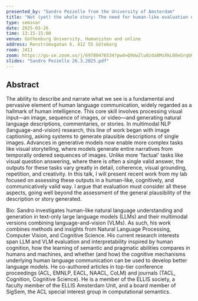 ```yaml
---
presented_by: "Sandro Pezzelle from the University of Amsterdam"
title: "Not (yet) the whole story: The need for human-like evaluation of visual LLMs in multimodal communicative tasks"
type: seminar
date: 2025-03-26
time: 13:15-15:00
venue: Gothenburg University, Humanisten and online
address: Renströmsgatan 6, 412 55 Göteborg
room: J411
zoom: https://gu-se.zoom.us/j/69780476534?pwd=Q9Uw2lu0zda8MsXkL08eGrqU64DMpp.1
slides: "Sandro Pezzelle 26.3.2025.pdf"
---
```


## Abstract

The ability to describe and narrate what we see is a fundamental and pervasive element of human language communication, widely regarded as a hallmark of human intelligence. This core skill involves processing visual input—an image, sequence of images, or video—and generating natural language descriptions, commentaries, or stories. In multimodal NLP (language-and-vision) research, this line of work began with image captioning, asking systems to generate plausible descriptions of single images. Advances in generative models now enable more complex tasks like visual storytelling, where models generate entire narratives from temporally ordered sequences of images. Unlike more 'factual' tasks like visual question answering, where there is often a single valid answer, the outputs for these tasks vary greatly in detail, coherence, visual grounding, repetition, and creativity. In this talk, I will present recent work from my lab focused on assessing these outputs in a human-like, cognitively, and communicatively valid way. I argue that evaluation must consider all these aspects, going well beyond the assessment of the general plausibility of the description or story generated.

Bio: Sandro investigates human-like natural language understanding and generation in text-only large language models (LLMs) and their multimodal versions combining language-and-vision  (VLMs). As such, his work combines methods and insights from Natural Language Processing, Computer Vision, and Cognitive Science. His current research interests span LLM and VLM evaluation and interpretability inspired by human cognition, how the learning of semantic and pragmatic abilities compares in humans and machines, and whether (and how) the cognitive mechanisms underlying human language communication can be used to develop better language models. He co-authored articles in top-tier conference proceedings (ACL, EMNLP, EACL, NAACL, CoLM) and journals (TACL, Cognition, Cognitive Science). He is a member of the ELLIS society, a faculty member of the ELLIS Amsterdam Unit, and a board member of SigSem, the ACL special interest group in computational semantics.

